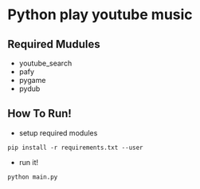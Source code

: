 # Python play youtube music
## Required Mudules
   - youtube_search
   - pafy
   - pygame
   - pydub
## How To Run!
   - setup required modules
   ```
   pip install -r requirements.txt --user
   ```
   - run it!
   ```
   python main.py
   ```
